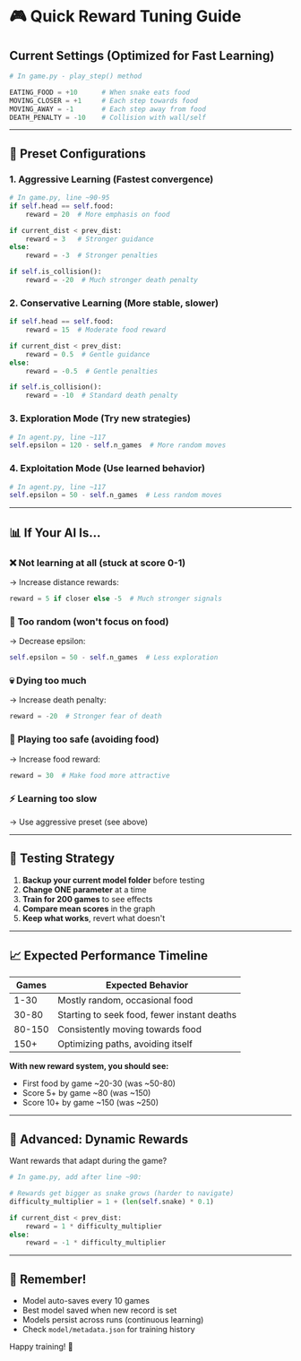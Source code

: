 # 🎮 Quick Reward Tuning Guide

## Current Settings (Optimized for Fast Learning)

```python
# In game.py - play_step() method

EATING_FOOD = +10      # When snake eats food
MOVING_CLOSER = +1     # Each step towards food
MOVING_AWAY = -1       # Each step away from food  
DEATH_PENALTY = -10    # Collision with wall/self
```

---

## 🚀 Preset Configurations

### 1. **Aggressive Learning** (Fastest convergence)
```python
# In game.py, line ~90-95
if self.head == self.food:
    reward = 20  # More emphasis on food

if current_dist < prev_dist:
    reward = 3   # Stronger guidance
else:
    reward = -3  # Stronger penalties

if self.is_collision():
    reward = -20  # Much stronger death penalty
```

### 2. **Conservative Learning** (More stable, slower)
```python
if self.head == self.food:
    reward = 15  # Moderate food reward

if current_dist < prev_dist:
    reward = 0.5  # Gentle guidance
else:
    reward = -0.5  # Gentle penalties

if self.is_collision():
    reward = -10  # Standard death penalty
```

### 3. **Exploration Mode** (Try new strategies)
```python
# In agent.py, line ~117
self.epsilon = 120 - self.n_games  # More random moves
```

### 4. **Exploitation Mode** (Use learned behavior)
```python
# In agent.py, line ~117  
self.epsilon = 50 - self.n_games  # Less random moves
```

---

## 📊 If Your AI Is...

### ❌ **Not learning at all (stuck at score 0-1)**
→ Increase distance rewards:
```python
reward = 5 if closer else -5  # Much stronger signals
```

### 🔄 **Too random (won't focus on food)**
→ Decrease epsilon:
```python
self.epsilon = 50 - self.n_games  # Less exploration
```

### 💀 **Dying too much**
→ Increase death penalty:
```python
reward = -20  # Stronger fear of death
```

### 🐌 **Playing too safe (avoiding food)**
→ Increase food reward:
```python
reward = 30  # Make food more attractive
```

### ⚡ **Learning too slow**
→ Use aggressive preset (see above)

---

## 🎯 Testing Strategy

1. **Backup your current model folder** before testing
2. **Change ONE parameter** at a time
3. **Train for 200 games** to see effects
4. **Compare mean scores** in the graph
5. **Keep what works**, revert what doesn't

---

## 📈 Expected Performance Timeline

| Games | Expected Behavior |
|-------|------------------|
| 1-30 | Mostly random, occasional food |
| 30-80 | Starting to seek food, fewer instant deaths |
| 80-150 | Consistently moving towards food |
| 150+ | Optimizing paths, avoiding itself |

**With new reward system, you should see:**
- First food by game ~20-30 (was ~50-80)
- Score 5+ by game ~80 (was ~150)
- Score 10+ by game ~150 (was ~250)

---

## 🔬 Advanced: Dynamic Rewards

Want rewards that adapt during the game?

```python
# In game.py, add after line ~90:

# Rewards get bigger as snake grows (harder to navigate)
difficulty_multiplier = 1 + (len(self.snake) * 0.1)

if current_dist < prev_dist:
    reward = 1 * difficulty_multiplier
else:
    reward = -1 * difficulty_multiplier
```

---

## 💾 Remember!

- Model auto-saves every 10 games
- Best model saved when new record is set  
- Models persist across runs (continuous learning)
- Check `model/metadata.json` for training history

Happy training! 🚀

